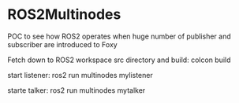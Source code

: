 # ROS2Multinodes
POC to see how ROS2 operates when huge number of publisher and subscriber are introduced to Foxy


Fetch down to ROS2 workspace src directory and build: colcon build  


start listener: ros2 run multinodes  mylistener

starte talker: ros2 run multinodes mytalker
